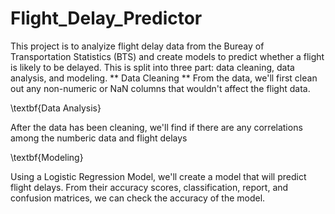 # Flight_Delay_Predictor

This project is to analyize flight delay data from the Bureay of Transportation Statistics (BTS) and create models to predict whether a flight is likely to be delayed. This is split into three part: data cleaning, data analysis, and modeling. 
**
Data Cleaning
**
From the data, we'll first clean out any non-numeric or NaN columns that wouldn't affect the flight data. 


\textbf{Data Analysis}

After the data has been cleaning, we'll find if there are any correlations among the numberic data and flight delays

\textbf{Modeling}

Using a Logistic Regression Model, we'll create a model that will predict flight delays. From their accuracy scores, classification, report, and confusion matrices, we can check the accuracy of the model. 

